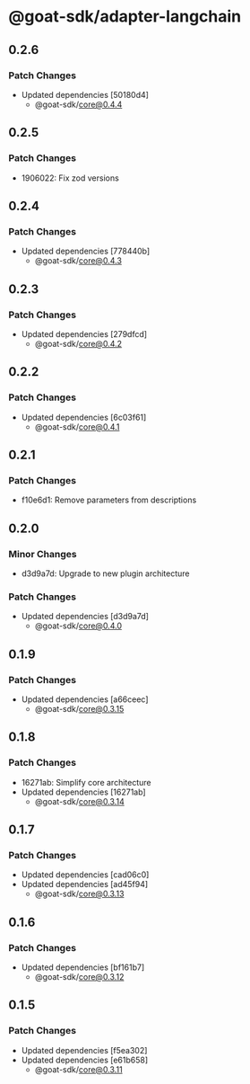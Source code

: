 # @goat-sdk/adapter-langchain

## 0.2.6

### Patch Changes

- Updated dependencies [50180d4]
  - @goat-sdk/core@0.4.4

## 0.2.5

### Patch Changes

- 1906022: Fix zod versions

## 0.2.4

### Patch Changes

- Updated dependencies [778440b]
  - @goat-sdk/core@0.4.3

## 0.2.3

### Patch Changes

- Updated dependencies [279dfcd]
  - @goat-sdk/core@0.4.2

## 0.2.2

### Patch Changes

- Updated dependencies [6c03f61]
  - @goat-sdk/core@0.4.1

## 0.2.1

### Patch Changes

- f10e6d1: Remove parameters from descriptions

## 0.2.0

### Minor Changes

- d3d9a7d: Upgrade to new plugin architecture

### Patch Changes

- Updated dependencies [d3d9a7d]
  - @goat-sdk/core@0.4.0

## 0.1.9

### Patch Changes

- Updated dependencies [a66ceec]
  - @goat-sdk/core@0.3.15

## 0.1.8

### Patch Changes

- 16271ab: Simplify core architecture
- Updated dependencies [16271ab]
  - @goat-sdk/core@0.3.14

## 0.1.7

### Patch Changes

- Updated dependencies [cad06c0]
- Updated dependencies [ad45f94]
  - @goat-sdk/core@0.3.13

## 0.1.6

### Patch Changes

- Updated dependencies [bf161b7]
  - @goat-sdk/core@0.3.12

## 0.1.5

### Patch Changes

- Updated dependencies [f5ea302]
- Updated dependencies [e61b658]
  - @goat-sdk/core@0.3.11

